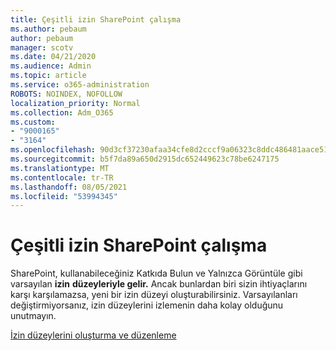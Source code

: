 ```yaml
---
title: Çeşitli izin SharePoint çalışma
ms.author: pebaum
author: pebaum
manager: scotv
ms.date: 04/21/2020
ms.audience: Admin
ms.topic: article
ms.service: o365-administration
ROBOTS: NOINDEX, NOFOLLOW
localization_priority: Normal
ms.collection: Adm_O365
ms.custom:
- "9000165"
- "3164"
ms.openlocfilehash: 90d3cf37230afaa34cfe8d2cccf9a06323c8ddc486481aace514086cd4fa19ab
ms.sourcegitcommit: b5f7da89a650d2915dc652449623c78be6247175
ms.translationtype: MT
ms.contentlocale: tr-TR
ms.lasthandoff: 08/05/2021
ms.locfileid: "53994345"
---
```

# <a name="working-with-sharepoint-permission-levels"></a>Çeşitli izin SharePoint çalışma

SharePoint, kullanabileceğiniz Katkıda Bulun ve Yalnızca Görüntüle gibi varsayılan **izin** **düzeyleriyle gelir.** Ancak bunlardan biri sizin ihtiyaçlarını karşı karşılamazsa, yeni bir izin düzeyi oluşturabilirsiniz. Varsayılanları değiştirmiyorsanız, izin düzeylerini izlemenin daha kolay olduğunu unutmayın.

[İzin düzeylerini oluşturma ve düzenleme](https://docs.microsoft.com/sharepoint/how-to-create-and-edit-permission-levels)